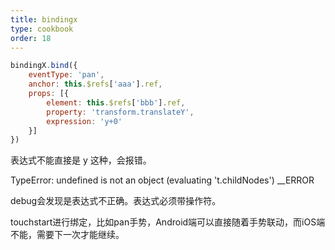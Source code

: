 ```yaml
---
title: bindingx
type: cookbook
order: 18
---
```


```js
bindingX.bind({
    eventType: 'pan',
    anchor: this.$refs['aaa'].ref,
    props: [{
        element: this.$refs['bbb'].ref,
        property: 'transform.translateY',
        expression: 'y+0'
    }]
})
```

表达式不能直接是 y 这种，会报错。

TypeError: undefined is not an object (evaluating 't.childNodes') __ERROR

debug会发现是表达式不正确。表达式必须带操作符。


touchstart进行绑定，比如pan手势，Android端可以直接随着手势联动，而iOS端不能，需要下一次才能继续。
